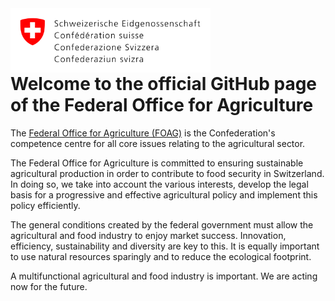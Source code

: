<img align="left" width="320" height="103" src="https://raw.githubusercontent.com/blw-ofag-ufag/.github/master/profile/resources/logo.svg">

<br><br><br>

# Welcome to the official GitHub page of the Federal Office for Agriculture

The [Federal Office for Agriculture (FOAG)](https://www.blw.admin.ch/blw/en/home.html) is the Confederation's competence centre for all core issues relating to the agricultural sector.

The Federal Office for Agriculture is committed to ensuring sustainable agricultural production in order to contribute to food security in Switzerland. In doing so, we take into account the various interests, develop the legal basis for a progressive and effective agricultural policy and implement this policy efficiently.

The general conditions created by the federal government must allow the agricultural and food industry to enjoy market success. Innovation, efficiency, sustainability and diversity are key to this. It is equally important to use natural resources sparingly and to reduce the ecological footprint.

A multifunctional agricultural and food industry is important. We are acting now for the future.